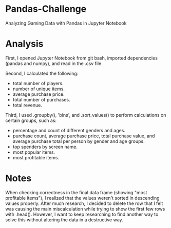 # Pandas-Challenge

Analyzing Gaming Data with Pandas in Jupyter Notebook

# Analysis

First, I opened Jupyter Notebook from git bash, imported dependencies (pandas and numpy), and read in the .csv file.

Second, I calculated the following:
* total number of players.
* number of unique items.
* average purchase price.
* total number of purchases.
* total revenue.

Third, I used .groupby(), 'bins', and .sort_values() to perform calculations on certain groups, such as:
* percentage and count of different genders and ages.
* purchase count, average purchase price, total purchase value, and average purchase total per person by gender and age groups.
* top spenders by screen name.
* most popular items.
* most profitable items.

# Notes

When checking correctness in the final data frame (showing "most profitable items"), I realized that the values weren't sorted in descending values properly. After much research, I decided to delete the row that I felt was causing the main miscalculation while trying to show the first few rows with .head(). However, I want to keep researching to find another way to solve this without altering the data in a destructive way.